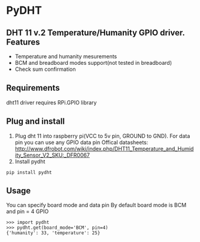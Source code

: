 PyDHT
=====

DHT 11 v.2 Temperature/Humanity GPIO driver.
Features
--------
* Temperature and humanity mesurements
* BCM and breadboard modes support(not tested in breadboard)
* Check sum confirmation

Requirements
------------
dht11 driver requires RPi.GPIO library

Plug and install
----------------
1. Plug dht 11 into raspberry pi(VCC to 5v pin, GROUND to GND). For data pin you can use any GPIO data pin
Offical datasheets: http://www.dfrobot.com/wiki/index.php/DHT11_Temperature_and_Humidity_Sensor_V2_SKU:_DFR0067
2. Install pydht 
```
pip install pydht
```

Usage
-----
You can specify board mode and data pin
By default board mode is BCM and pin = 4 GPIO
```
>>> import pydht
>>> pydht.get(board_mode='BCM', pin=4)
{'humanity': 33, 'temperature': 25}
```
